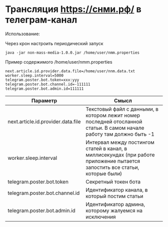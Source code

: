# Трансляция https://снми.рф/ в телеграм-канал

Использование:

Через крон настроить периодический запуск

```shell
java -jar non-mass-media-1.0.0.jar /home/user/nmm.properties
```

Пример содержимого /home/user/nmm.properties

```properties
next.article.id.provider.data.file=/home/user/nnm.data.txt
worker.sleep.interval=5000
telegram.poster.bot.token=xxx:yyy
telegram.poster.bot.channel.id=-111111
telegram.poster.bot.admin.id=111111
```

| Параметр                           | Смысл                                                                                                                        |
|------------------------------------|------------------------------------------------------------------------------------------------------------------------------|
| next.article.id.provider.data.file | Текстовый файл с данными, в котором лежит номер последней отосланной статьи. В самом начале работу там должно быть -1        |
| worker.sleep.interval              | Интервал между постингом статей в канал, в миллисекундах (при работе приложение пытается запостить все статьи, которые были) |
| telegram.poster.bot.token          | Секретный токен бота                                                                                                         |
| telegram.poster.bot.channel.id     | Идентификатор канала, в который постим статьи                                                                                |
| telegram.poster.bot.admin.id       | Идентификатор админа, которому жалуемся на исключения                                                                        |
